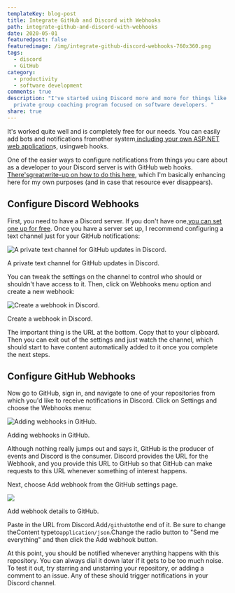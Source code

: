 ```yaml
---
templateKey: blog-post
title: Integrate GitHub and Discord with Webhooks
path: integrate-github-and-discord-with-webhooks
date: 2020-05-01
featuredpost: false
featuredimage: /img/integrate-github-discord-webhooks-760x360.png
tags:
  - discord
  - GitHub
category:
  - productivity
  - software development
comments: true
description: "I've started using Discord more and more for things like my
  private group coaching program focused on software developers. "
share: true
---
```


It's worked quite well and is completely free for our needs. You can easily add bots and notifications fromother system,[including your own ASP.NET web application](https://ardalis.com/add-discord-notifications-to-asp-net-core-apps)s, usingweb hooks.

One of the easier ways to configure notifications from things you care about as a developer to your Discord server is with GitHub web hooks. [There'sgreatwrite-up on how to do this here](https://gist.github.com/jagrosh/5b1761213e33fc5b54ec7f6379034a22), which I'm basically enhancing here for my own purposes (and in case that resource ever disappears).

## **Configure Discord Webhooks**

First, you need to have a Discord server. If you don't have one,[you can set one up for free](https://support.discordapp.com/hc/en-us/articles/204849977-How-do-I-create-a-server-). Once you have a server set up, I recommend configuring a text channel just for your GitHub notifications:

![A private text channel for GitHub updates in Discord.](/img/image-7.png)

A private text channel for GitHub updates in Discord.

You can tweak the settings on the channel to control who should or shouldn't have access to it. Then, click on Webhooks menu option and create a new webhook:

![](/img/discord-create-webhook-1024x677.jpg "Create a webhook in Discord.")

 Create a webhook in Discord.

The important thing is the URL at the bottom. Copy that to your clipboard. Then you can exit out of the settings and just watch the channel, which should start to have content automatically added to it once you complete the next steps.

## **Configure GitHub Webhooks**

Now go to GitHub, sign in, and navigate to one of your repositories from which you'd like to receive notifications in Discord. Click on Settings and choose the Webhooks menu:

![](/img/image-8-1024x515.png "Adding webhooks in GitHub.")

Adding webhooks in GitHub.

Although nothing really jumps out and says it, GitHub is the producer of events and Discord is the consumer. Discord provides the URL for the Webhook, and you provide this URL to GitHub so that GitHub can make requests to this URL whenever something of interest happens.

Next, choose Add webhook from the GitHub settings page.

![](/img/image-9-1024x713.png)

Add webhook details to GitHub.

Paste in the URL from Discord.Add`/github`tothe end of it. Be sure to change theContent typeto`application/json`.Change the radio button to "Send me everything" and then click the Add webhook button.

At this point, you should be notified whenever anything happens with this repository. You can always dial it down later if it gets to be too much noise. To test it out, try starring and unstarring your repository, or adding a comment to an issue. Any of these should trigger notifications in your Discord channel.
